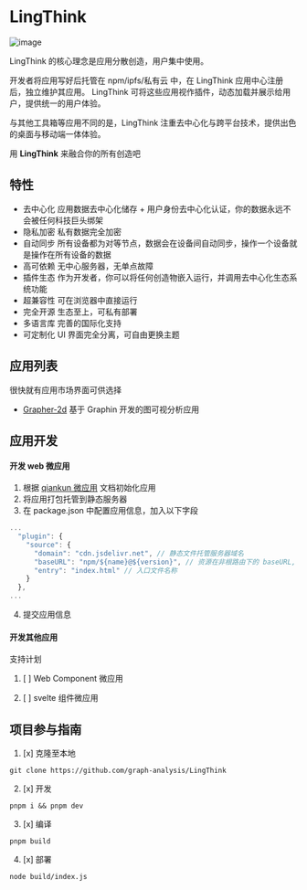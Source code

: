 # LingThink

![image](https://user-images.githubusercontent.com/53158137/128637878-6ec4292c-df8f-4116-af68-e159d470f7c4.png)

LingThink 的核心理念是应用分散创造，用户集中使用。

开发者将应用写好后托管在 npm/ipfs/私有云 中，在 LingThink 应用中心注册后，独立维护其应用。
LingThink 可将这些应用视作插件，动态加载并展示给用户，提供统一的用户体验。

与其他工具箱等应用不同的是，LingThink 注重去中心化与跨平台技术，提供出色的桌面与移动端一体体验。

用 **LingThink** 来融合你的所有创造吧

## 特性

- 去中心化 应用数据去中心化储存 + 用户身份去中心化认证，你的数据永远不会被任何科技巨头绑架
- 隐私加密 私有数据完全加密
- 自动同步 所有设备都为对等节点，数据会在设备间自动同步，操作一个设备就是操作在所有设备的数据
- 高可依赖 无中心服务器，无单点故障
- 插件生态 作为开发者，你可以将任何创造物嵌入运行，并调用去中心化生态系统功能
- 超兼容性 可在浏览器中直接运行
- 完全开源 生态至上，可私有部署
- 多语言库 完善的国际化支持
- 可定制化 UI 界面完全分离，可自由更换主题

## 应用列表

很快就有应用市场界面可供选择

- [Grapher-2d](https://github.com/graph-analysis/grapher-2d) 基于 Graphin 开发的图可视分析应用

## 应用开发

#### 开发 web 微应用

1. 根据 [qiankun 微应用](https://qiankun.umijs.org/zh) 文档初始化应用
2. 将应用打包托管到静态服务器
3. 在 package.json 中配置应用信息，加入以下字段

```js
...
  "plugin": {
    "source": {
      "domain": "cdn.jsdelivr.net", // 静态文件托管服务器域名
      "baseURL": "npm/${name}@${version}", // 资源在非根路由下的 baseURL, ${}可以直接取到 pakage.json 中的字段
      "entry": "index.html" // 入口文件名称
    }
  },
...
```

4. 提交应用信息

#### 开发其他应用

支持计划

1. [ ] Web Component 微应用

2. [ ] svelte 组件微应用

## 项目参与指南

1. [x] 克隆至本地

`git clone https://github.com/graph-analysis/LingThink`

2. [x] 开发

`pnpm i && pnpm dev`

3. [x] 编译

`pnpm build`

4. [x] 部署

`node build/index.js`
